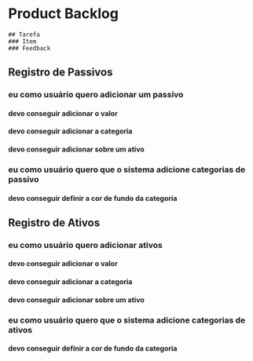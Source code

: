 # Product Backlog

```
## Tarefa
### Item
### Feedback
```

## Registro de Passivos

### eu como usuário quero adicionar um passivo
#### devo conseguir adicionar o valor
#### devo conseguir adicionar a categoria
#### devo conseguir adicionar sobre um ativo

### eu como usuário quero que o sistema adicione categorias de passivo
#### devo conseguir definir a cor de fundo da categoria

## Registro de Ativos

### eu como usuário quero adicionar ativos
#### devo conseguir adicionar o valor
#### devo conseguir adicionar a categoria
#### devo conseguir adicionar sobre um ativo

### eu como usuário quero que o sistema adicione categorias de ativos
#### devo conseguir definir a cor de fundo da categoria